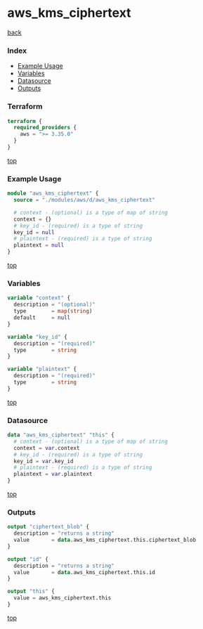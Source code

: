 # aws_kms_ciphertext

[back](../aws.md)

### Index

- [Example Usage](#example-usage)
- [Variables](#variables)
- [Datasource](#datasource)
- [Outputs](#outputs)

### Terraform

```terraform
terraform {
  required_providers {
    aws = ">= 3.35.0"
  }
}
```

[top](#index)

### Example Usage

```terraform
module "aws_kms_ciphertext" {
  source = "./modules/aws/d/aws_kms_ciphertext"

  # context - (optional) is a type of map of string
  context = {}
  # key_id - (required) is a type of string
  key_id = null
  # plaintext - (required) is a type of string
  plaintext = null
}
```

[top](#index)

### Variables

```terraform
variable "context" {
  description = "(optional)"
  type        = map(string)
  default     = null
}

variable "key_id" {
  description = "(required)"
  type        = string
}

variable "plaintext" {
  description = "(required)"
  type        = string
}
```

[top](#index)

### Datasource

```terraform
data "aws_kms_ciphertext" "this" {
  # context - (optional) is a type of map of string
  context = var.context
  # key_id - (required) is a type of string
  key_id = var.key_id
  # plaintext - (required) is a type of string
  plaintext = var.plaintext
}
```

[top](#index)

### Outputs

```terraform
output "ciphertext_blob" {
  description = "returns a string"
  value       = data.aws_kms_ciphertext.this.ciphertext_blob
}

output "id" {
  description = "returns a string"
  value       = data.aws_kms_ciphertext.this.id
}

output "this" {
  value = aws_kms_ciphertext.this
}
```

[top](#index)
